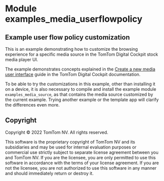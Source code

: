 # Module examples_media_userflowpolicy

## Example user flow policy customization

This is an example demonstrating how to customize the browsing experience for a specific media
source in the TomTom Digital Cockpit stock media player UI.

The example demonstrates concepts explained in the
[Create a new media user interface](https://developer.tomtom.com/tomtom-digital-cockpit/documentation/tutorials-and-examples/media/create-a-new-media-user-interface)
guide in the TomTom Digital Cockpit documentation.

To be able to try the customizations in this example, other than installing it on a device, it is
also necessary to compile and install the example module `examples_media_source`, as that contains
the media source customized by the current example. Trying another example or the template app will
clarify the differences even more.

## Copyright

Copyright © 2022 TomTom NV. All rights reserved.

This software is the proprietary copyright of TomTom NV and its subsidiaries and may be
used for internal evaluation purposes or commercial use strictly subject to separate
license agreement between you and TomTom NV. If you are the licensee, you are only permitted
to use this software in accordance with the terms of your license agreement. If you are
not the licensee, you are not authorized to use this software in any manner and should
immediately return or destroy it.
